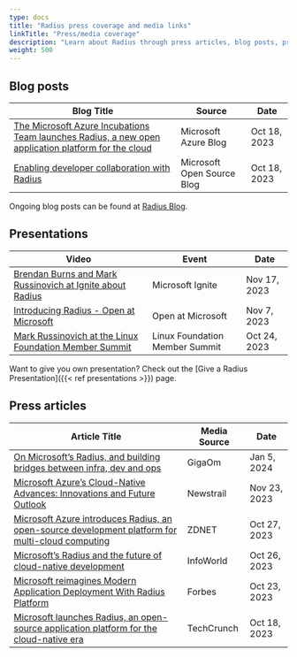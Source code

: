 ```yaml
---
type: docs
title: "Radius press coverage and media links"
linkTitle: "Press/media coverage"
description: "Learn about Radius through press articles, blog posts, presentation and other coverage of Radius"
weight: 500
---
```


## Blog posts

| Blog Title | Source | Date |
|------------|--------|------|
| [The Microsoft Azure Incubations Team launches Radius, a new open application platform for the cloud](https://azure.microsoft.com/en-us/blog/the-microsoft-azure-incubations-team-launches-radius-a-new-open-application-platform-for-the-cloud/) | Microsoft Azure Blog | Oct 18, 2023 |
| [Enabling developer collaboration with Radius](https://cloudblogs.microsoft.com/opensource/2023/10/18/enabling-developer-collaboration-with-radius/) | Microsoft Open Source Blog | Oct 18, 2023 |

Ongoing blog posts can be found at [Radius Blog](https://blog.radapp.io).

## Presentations

| Video | Event | Date |
|-------|-------|------|
| [Brendan Burns and Mark Russinovich at Ignite about Radius](https://www.youtube.com/watch?v=gaG77PiYv5w&ab_channel=MicrosoftIgnite)| Microsoft Ignite | Nov 17, 2023 |
| [Introducing Radius - Open at Microsoft ](https://www.youtube.com/watch?v=mT_NWFnYn0A)| Open at Microsoft | Nov 7, 2023 |
| [Mark Russinovich at the Linux Foundation Member Summit](https://aka.ms/radius-lfms)|Linux Foundation Member Summit | Oct 24, 2023 |

Want to give you own presentation? Check out the [Give a Radius Presentation]({{< ref presentations >}}) page.

## Press articles

| Article Title | Media Source | Date |
|---------------|--------------|------|
| [On Microsoft’s Radius, and building bridges between infra, dev and ops](https://gigaom.com/2024/01/05/on-microsofts-radius-and-building-bridges-between-infra-dev-and-ops/) | GigaOm | Jan 5, 2024 |
| [Microsoft Azure’s Cloud-Native Advances: Innovations and Future Outlook](https://www.newstrail.com/microsoft-azures/) | Newstrail | Nov 23, 2023 |
| [Microsoft Azure introduces Radius, an open-source development platform for multi-cloud computing](https://www.zdnet.com/article/microsoft-azure-introduces-radius-an-open-source-development-platform-for-multi-cloud-computing/)| ZDNET | Oct 27, 2023 |
| [Microsoft’s Radius and the future of cloud-native development](https://www.infoworld.com/article/3709448/microsofts-radius-and-the-future-of-cloud-native-development.html)| InfoWorld | Oct 26, 2023 |
| [Microsoft reimagines Modern Application Deployment With Radius Platform](https://www.forbes.com/sites/janakirammsv/2023/10/23/microsoft-reimagines-modern-application-deployment-with-radius-platform/?sh=6a78a37c76d7)| Forbes | Oct 23, 2023 |
| [ Microsoft launches Radius, an open-source application platform for the cloud-native era](https://techcrunch.com/2023/10/18/microsoft-launches-radius-an-open-source-application-platform-for-the-cloud/)| TechCrunch | Oct 18, 2023 |
